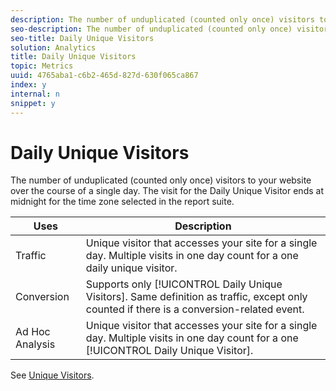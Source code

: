 ```yaml
---
description: The number of unduplicated (counted only once) visitors to your website over the course of a single day. The visit for the Daily Unique Visitor ends at midnight for the time zone selected in the report suite.
seo-description: The number of unduplicated (counted only once) visitors to your website over the course of a single day. The visit for the Daily Unique Visitor ends at midnight for the time zone selected in the report suite.
seo-title: Daily Unique Visitors
solution: Analytics
title: Daily Unique Visitors
topic: Metrics
uuid: 4765aba1-c6b2-465d-827d-630f065ca867
index: y
internal: n
snippet: y
---
```


# Daily Unique Visitors

The number of unduplicated (counted only once) visitors to your website over the course of a single day. The visit for the Daily Unique Visitor ends at midnight for the time zone selected in the report suite.

|  Uses  | Description  |
|---|---|
|  Traffic  | Unique visitor that accesses your site for a single day. Multiple visits in one day count for a one daily unique visitor.  |
|  Conversion  |Supports only [!UICONTROL Daily Unique Visitors]. Same definition as traffic, except only counted if there is a conversion-related event.  |
|  Ad Hoc Analysis  |Unique visitor that accesses your site for a single day. Multiple visits in one day count for a one [!UICONTROL Daily Unique Visitor].  |

See [Unique Visitors](../../c-variables/c-metrics/metrics-unique-visitors.md#concept_9B3F44A4EA4E4F178FF164EF9694F88E). 
